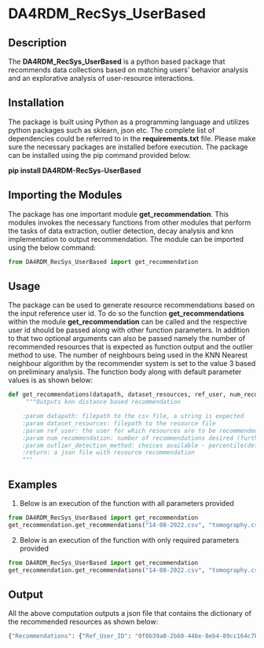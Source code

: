 # DA4RDM_RecSys_UserBased

## Description
The **DA4RDM_RecSys_UserBased** is a python based package that recommends data collections based on matching users' behavior analysis and an explorative analysis of user-resource interactions.


## Installation
The package is built using Python as a programming language and utilizes python packages such as sklearn, json etc. The complete list of dependencies could be referred to in the **requirements.txt** file. Please make sure the necessary packages are installed before execution. The package can be installed using the pip command provided below.

**pip install DA4RDM-RecSys-UserBased**


## Importing the Modules 
The package has one important module **get_recommendation**. This modules invokes the necessary functions from other modules that perform the tasks of data extraction, outlier detection, decay analysis and knn implementation to output recommendation. The module can be imported using the below command:

```python
from DA4RDM_RecSys_UserBased import get_recommendation
```

## Usage
The package can be used to generate resource recommendations based on the input reference user id. To do so the function **get_recommendations** within the module **get_recommendation** can be called and the respective user id should be passed along with other function parameters. In addition to that two optional arguments can also be passed namely the number of recommended resources that is expected as function output and the outlier method to use. The number of neighbours being used in the KNN Nearest neighbour algorithm by the recommender system is set to the value 3 based on preliminary analysis. The function body along with default parameter values is as shown below:

```python
def get_recommendations(datapath, dataset_resources, ref_user, num_recommendation=3, outlier_detection_method="percentile"):
     """Outputs knn distance based recommendation

    :param datapath: filepath to the csv file, a string is expected
    :param dataset_resources: filepath to the resource file
    :param ref_user: the user for which resources are to be recommended
    :param num_recommendation: number of recommendations desired (further filtered on zero ratings)
    :param outlier_detection_method: choices available - percentile(default), zscore , iqr
    :return: a json file with resource recommendation
    """

```

## Examples
1. Below is an execution of the function with all parameters provided

```python
from DA4RDM_RecSys_UserBased import get_recommendation
get_recommendation.get_recommendations("14-08-2022.csv", "tomography.csv", "e2b383da-36d8-4825-8c6a-642af20f0412", 3, "percentile")
```

2. Below is an execution of the function with only required parameters provided

```python
from DA4RDM_RecSys_UserBased import get_recommendation
get_recommendation.get_recommendations("14-08-2022.csv", "tomography.csv", "0f0b39a0-2b60-446e-8eb4-89cc164c7bc3")
```

## Output
All the above computation outputs a json file that contains the dictionary of the recommended resources as shown below:

```python
{"Recommendations": {"Ref_User_ID": "0f0b39a0-2b60-446e-8eb4-89cc164c7bc3", "Recommendation": [["fd7b5eff-de1b-4149-8eb2-c09349dc180a", 0.25779062933941843], ["ebbc5007-7cb6-44cf-8631-d23eaa675e6f", 0.02271623947631261], ["c9ad0d65-545a-4081-9eb7-bcca97b9fa9d", 0.02268728733672115]]}}
```
